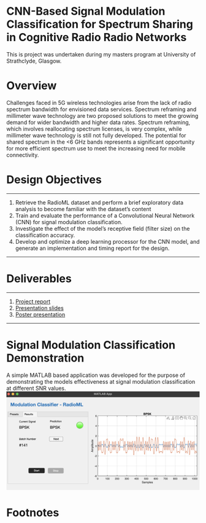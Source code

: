 # CNN-Based Signal Modulation Classification for Spectrum Sharing in Cognitive Radio Radio Networks

This is project was undertaken during my masters program at University of Strathclyde, Glasgow. 

# Overview

Challenges faced in 5G wireless technologies arise from the lack of radio spectrum bandwidth for envisioned data services. Spectrum reframing and millimeter wave technology are two proposed solutions to meet the growing demand for wider bandwidth and higher data rates. Spectrum reframing, which involves reallocating spectrum licenses, is very complex, while millimeter wave technology is still not fully developed. The potential for shared spectrum in the <6 GHz bands represents a significant opportunity for more efficient spectrum use to meet the increasing need for mobile connectivity.

# Design Objectives

---

1. Retrieve the RadioML dataset and perform a brief exploratory data analysis to become familiar with the dataset’s content
2. Train and evaluate the performance of a Convolutional Neural Network (CNN) for signal modulation classification.
3. Investigate the effect of the model’s receptive field (filter size) on the classification accuracy.
4. Develop and optimize a deep learning processor for the CNN model, and generate an implementation and timing report for the design.
---


# Deliverables

---

1. [Project report](docs/project-report.pdf)
2. [Presentation slides](docs/project-slides.pdf)
3. [Poster presentation](docs/poster-presentation.pdf)
---



# Signal Modulation Classification Demonstration
A simple MATLAB based application was developed for the purpose of demonstrating the models effectiveness at signal modulation classification at different SNR values.
![Alt text](images/Screenshot.png)

# Footnotes
